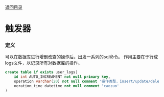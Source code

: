 [返回目录](./1.MySQL进阶.md)

# 触发器

### 定义
可以在数据库进行增删改查的操作后，出发一系列的sql命令。
作用主要在于行成logs文件，以记录所有对数据库的操作。

```sql
create table if exists user_logs(
    id int AUTO_INCREAMENT not null primary key,
    operation varchar(20) not null comment '操作类型，insert/update/delete',
    oeration_time datetime not null comment 'caozuo'
)
```